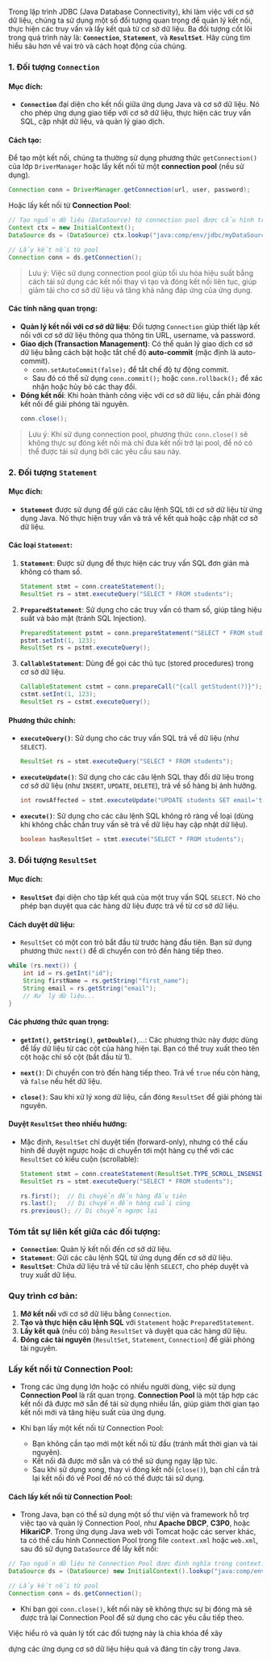 Trong lập trình JDBC (Java Database Connectivity), khi làm việc với cơ sở dữ liệu, chúng ta sử dụng một số đối tượng quan trọng để quản lý kết nối, thực hiện các truy vấn và lấy kết quả từ cơ sở dữ liệu. Ba đối tượng cốt lõi trong quá trình này là: **`Connection`**, **`Statement`**, và **`ResultSet`**. Hãy cùng tìm hiểu sâu hơn về vai trò và cách hoạt động của chúng.

### 1. **Đối tượng `Connection`**
#### Mục đích:
- **`Connection`** đại diện cho kết nối giữa ứng dụng Java và cơ sở dữ liệu. Nó cho phép ứng dụng giao tiếp với cơ sở dữ liệu, thực hiện các truy vấn SQL, cập nhật dữ liệu, và quản lý giao dịch.

#### Cách tạo:
Để tạo một kết nối, chúng ta thường sử dụng phương thức `getConnection()` của lớp `DriverManager` hoặc lấy kết nối từ một **connection pool** (nếu sử dụng).

```java
Connection conn = DriverManager.getConnection(url, user, password);
```

Hoặc lấy kết nối từ **Connection Pool**:
```java
// Tạo nguồn dữ liệu (DataSource) từ connection pool được cấu hình trong server (ví dụ Tomcat)
Context ctx = new InitialContext();
DataSource ds = (DataSource) ctx.lookup("java:comp/env/jdbc/myDataSource");

// Lấy kết nối từ pool
Connection conn = ds.getConnection();
```
> Lưu ý: Việc sử dụng connection pool giúp tối ưu hóa hiệu suất bằng cách tái sử dụng các kết nối thay vì tạo và đóng kết nối liên tục, giúp giảm tải cho cơ sở dữ liệu và tăng khả năng đáp ứng của ứng dụng.

#### Các tính năng quan trọng:
- **Quản lý kết nối với cơ sở dữ liệu**: Đối tượng `Connection` giúp thiết lập kết nối với cơ sở dữ liệu thông qua thông tin URL, username, và password.
- **Giao dịch (Transaction Management)**: Có thể quản lý giao dịch cơ sở dữ liệu bằng cách bật hoặc tắt chế độ **auto-commit** (mặc định là auto-commit).
  - `conn.setAutoCommit(false);` để tắt chế độ tự động commit.
  - Sau đó có thể sử dụng `conn.commit();` hoặc `conn.rollback();` để xác nhận hoặc hủy bỏ các thay đổi.
- **Đóng kết nối**: Khi hoàn thành công việc với cơ sở dữ liệu, cần phải đóng kết nối để giải phóng tài nguyên.
  ```java
  conn.close();
  ```
> Lưu ý: Khi sử dụng connection pool, phương thức `conn.close()` sẽ không thực sự đóng kết nối mà chỉ đưa kết nối trở lại pool, để nó có thể được tái sử dụng bởi các yêu cầu sau này.

### 2. **Đối tượng `Statement`**
#### Mục đích:
- **`Statement`** được sử dụng để gửi các câu lệnh SQL tới cơ sở dữ liệu từ ứng dụng Java. Nó thực hiện truy vấn và trả về kết quả hoặc cập nhật cơ sở dữ liệu.

#### Các loại `Statement`:
1. **`Statement`**: Được sử dụng để thực hiện các truy vấn SQL đơn giản mà không có tham số.
   ```java
   Statement stmt = conn.createStatement();
   ResultSet rs = stmt.executeQuery("SELECT * FROM students");
   ```

2. **`PreparedStatement`**: Sử dụng cho các truy vấn có tham số, giúp tăng hiệu suất và bảo mật (tránh SQL Injection).
   ```java
   PreparedStatement pstmt = conn.prepareStatement("SELECT * FROM students WHERE id = ?");
   pstmt.setInt(1, 123);
   ResultSet rs = pstmt.executeQuery();
   ```

3. **`CallableStatement`**: Dùng để gọi các thủ tục (stored procedures) trong cơ sở dữ liệu.
   ```java
   CallableStatement cstmt = conn.prepareCall("{call getStudent(?)}");
   cstmt.setInt(1, 123);
   ResultSet rs = cstmt.executeQuery();
   ```

#### Phương thức chính:
- **`executeQuery()`**: Sử dụng cho các truy vấn SQL trả về dữ liệu (như `SELECT`).
  ```java
  ResultSet rs = stmt.executeQuery("SELECT * FROM students");
  ```

- **`executeUpdate()`**: Sử dụng cho các câu lệnh SQL thay đổi dữ liệu trong cơ sở dữ liệu (như `INSERT`, `UPDATE`, `DELETE`), trả về số hàng bị ảnh hưởng.
  ```java
  int rowsAffected = stmt.executeUpdate("UPDATE students SET email='test@example.com' WHERE id=1");
  ```

- **`execute()`**: Sử dụng cho các câu lệnh SQL không rõ ràng về loại (dùng khi không chắc chắn truy vấn sẽ trả về dữ liệu hay cập nhật dữ liệu).
  ```java
  boolean hasResultSet = stmt.execute("SELECT * FROM students");
  ```

### 3. **Đối tượng `ResultSet`**
#### Mục đích:
- **`ResultSet`** đại diện cho tập kết quả của một truy vấn SQL `SELECT`. Nó cho phép bạn duyệt qua các hàng dữ liệu được trả về từ cơ sở dữ liệu.

#### Cách duyệt dữ liệu:
- `ResultSet` có một con trỏ bắt đầu từ trước hàng đầu tiên. Bạn sử dụng phương thức `next()` để di chuyển con trỏ đến hàng tiếp theo.

```java
while (rs.next()) {
    int id = rs.getInt("id");
    String firstName = rs.getString("first_name");
    String email = rs.getString("email");
    // Xử lý dữ liệu...
}
```

#### Các phương thức quan trọng:
- **`getInt()`**, **`getString()`**, **`getDouble()`**,...: Các phương thức này được dùng để lấy dữ liệu từ các cột của hàng hiện tại. Bạn có thể truy xuất theo tên cột hoặc chỉ số cột (bắt đầu từ 1).

- **`next()`**: Di chuyển con trỏ đến hàng tiếp theo. Trả về `true` nếu còn hàng, và `false` nếu hết dữ liệu.

- **`close()`**: Sau khi xử lý xong dữ liệu, cần đóng `ResultSet` để giải phóng tài nguyên.

#### Duyệt `ResultSet` theo nhiều hướng:
- Mặc định, `ResultSet` chỉ duyệt tiến (forward-only), nhưng có thể cấu hình để duyệt ngược hoặc di chuyển tới một hàng cụ thể với các `ResultSet` có kiểu cuộn (scrollable):
  ```java
  Statement stmt = conn.createStatement(ResultSet.TYPE_SCROLL_INSENSITIVE, ResultSet.CONCUR_READ_ONLY);
  ResultSet rs = stmt.executeQuery("SELECT * FROM students");

  rs.first();  // Di chuyển đến hàng đầu tiên
  rs.last();   // Di chuyển đến hàng cuối cùng
  rs.previous(); // Di chuyển ngược lại
  ```

### Tóm tắt sự liên kết giữa các đối tượng:
- **`Connection`**: Quản lý kết nối đến cơ sở dữ liệu.
- **`Statement`**: Gửi các câu lệnh SQL từ ứng dụng đến cơ sở dữ liệu.
- **`ResultSet`**: Chứa dữ liệu trả về từ câu lệnh `SELECT`, cho phép duyệt và truy xuất dữ liệu.

### Quy trình cơ bản:
1. **Mở kết nối** với cơ sở dữ liệu bằng `Connection`.
2. **Tạo và thực hiện câu lệnh SQL** với `Statement` hoặc `PreparedStatement`.
3. **Lấy kết quả** (nếu có) bằng `ResultSet` và duyệt qua các hàng dữ liệu.
4. **Đóng các tài nguyên** (`ResultSet`, `Statement`, `Connection`) để giải phóng tài nguyên.

### Lấy kết nối từ Connection Pool:
- Trong các ứng dụng lớn hoặc có nhiều người dùng, việc sử dụng **Connection Pool** là rất quan trọng. **Connection Pool** là một tập hợp các kết nối đã được mở sẵn để tái sử dụng nhiều lần, giúp giảm thời gian tạo kết nối mới và tăng hiệu suất của ứng dụng.

- Khi bạn lấy một kết nối từ Connection Pool:
  - Bạn không cần tạo mới một kết nối từ đầu (tránh mất thời gian và tài nguyên).
  - Kết nối đã được mở sẵn và có thể sử dụng ngay lập tức.
  - Sau khi sử dụng xong, thay vì đóng kết nối (`close()`), bạn chỉ cần trả lại kết nối đó về Pool để nó có thể được tái sử dụng.

#### Cách lấy kết nối từ Connection Pool:
- Trong Java, bạn có thể sử dụng một số thư viện và framework hỗ trợ việc tạo và quản lý Connection Pool, như **Apache DBCP**, **C3P0**, hoặc **HikariCP**. Trong ứng dụng Java web với Tomcat hoặc các server khác, ta có thể cấu hình Connection Pool trong file `context.xml` hoặc `web.xml`, sau đó sử dụng `DataSource` để lấy kết nối:

```java
// Tạo nguồn dữ liệu từ Connection Pool được định nghĩa trong context.xml
DataSource ds = (DataSource) new InitialContext().lookup("java:comp/env/jdbc/myDB");

// Lấy kết nối từ pool
Connection conn = ds.getConnection();
```

- Khi bạn gọi `conn.close()`, kết nối này sẽ không thực sự bị đóng mà sẽ được trả lại Connection Pool để sử dụng cho các yêu cầu tiếp theo.

Việc hiểu rõ và quản lý tốt các đối tượng này là chìa khóa để xây

 dựng các ứng dụng cơ sở dữ liệu hiệu quả và đáng tin cậy trong Java.
